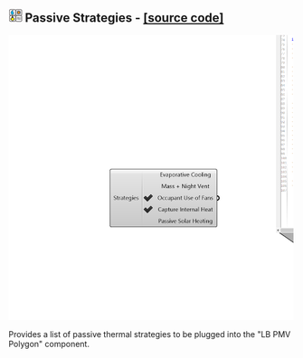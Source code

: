 ## ![](../../images/icons/Passive_Strategies.png) Passive Strategies - [[source code]](https://github.com/ladybug-tools/ladybug-grasshopper/blob/master/ladybug_grasshopper/src//LB%20Passive%20Strategies.py)

![](../../images/components/Passive_Strategies.png)

Provides a list of passive thermal strategies to be plugged into the "LB PMV Polygon" component. 